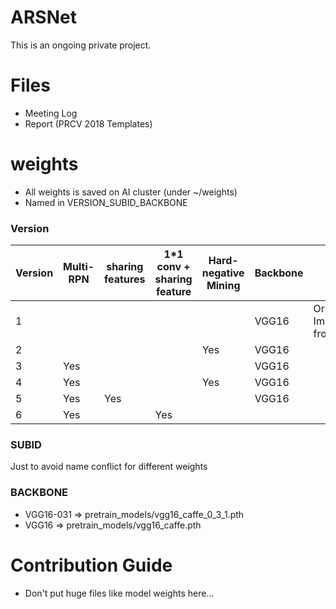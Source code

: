 # ARSNet
This is an ongoing private project. 

# Files
- Meeting Log
- Report (PRCV 2018 Templates)

# weights
- All weights is saved on AI cluster (under ~/weights)
- Named in VERSION_SUBID_BACKBONE
### Version
| Version | Multi-RPN | sharing features | 1*1 conv + sharing feature | Hard-negative Mining | Backbone | Note                                |
|---------|-----------|------------------|----------------------------|----------------------|----------|-------------------------------------|
| 1       |           |                  |                            |                      | VGG16    | Original Implementation from Github |
| 2       |           |                  |                            | Yes                  | VGG16    |                                     |
| 3       | Yes       |                  |                            |                      | VGG16    |                                     |
| 4       | Yes       |                  |                            | Yes                  | VGG16    |                                     |
| 5       | Yes       | Yes              |                            |                      | VGG16    |                                     |
| 6       | Yes       |                  | Yes                        |                      |          |                                     |
### SUBID
Just to avoid name conflict for different weights
### BACKBONE
- VGG16-031 => pretrain_models/vgg16_caffe_0_3_1.pth
- VGG16 => pretrain_models/vgg16_caffe.pth


# Contribution Guide
- Don't put huge files like model weights here...